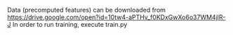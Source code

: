 Data (precomputed features) can be downloaded from 
  https://drive.google.com/open?id=10tw4-aPTHv_f0KDxGwXo6o37WM4jlR-J
In order to run training, execute train.py
